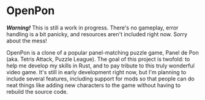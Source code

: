 # OpenPon

***Warning!***  This is still a work in progress. There's no gameplay,
error handling is a bit panicky, and resources aren't included right now.
Sorry about the mess!

OpenPon is a clone of a popular panel-matching puzzle game, Panel de Pon
(aka. Tetris Attack, Puzzle League). The goal of this project is twofold:
to help me develop my skills in Rust, and to pay tribute to this truly
wonderful video game. It's still in early development right now, but I'm
planning to include several features, including support for mods so that
people can do neat things like adding new characters to the game without
having to rebuild the source code.
